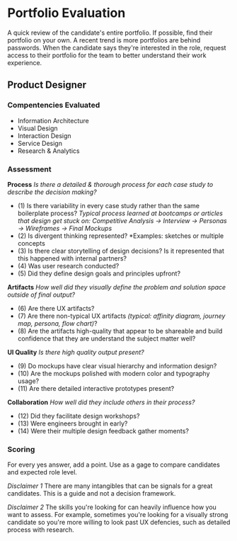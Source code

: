 # Portfolio Evaluation
A quick review of the candidate's entire portfolio. If possible, find their portfolio on your own. A recent trend is more portfolios are behind passwords. When the candidate says they're interested in the role, request access to their portfolio for the team to better understand their work experience. 

## Product Designer

### Compentencies Evaluated
- Information Architecture
- Visual Design
- Interaction Design
- Service Design
- Research & Analytics

### Assessment

**Process**
*Is there a detailed & thorough process for each case study to describe the decision making?*
- (1) Is there variability in every case study rather than the same boilerplate process? *Typical process learned at bootcamps or articles that design get stuck on: Competitive Analysis -> Interview -> Personas -> Wireframes -> Final Mockups*
- (2) Is divergent thinking represented? *Examples: sketches or multiple concepts
- (3) Is there clear storytelling of design decisions? Is it represented that this happened with internal partners?
- (4) Was user research conducted?
- (5) Did they define design goals and principles upfront?

**Artifacts**
*How well did they visually define the problem and solution space outside of final output?*
- (6) Are there UX artifacts? 
- (7) Are there non-typical UX artifacts *(typical: affinity diagram, journey map, persona, flow chart)*?
- (8) Are the artifacts high-quality that appear to be shareable and build confidence that they are understand the subject matter well?

**UI Quality**
*Is there high quality output present?*
- (9) Do mockups have clear visual hierarchy and information design?
- (10) Are the mockups polished with modern color and typography usage?
- (11) Are there detailed interactive prototypes present?

**Collaboration**
*How well did they include others in their process?*
- (12) Did they facilitate design workshops?
- (13) Were engineers brought in early?
- (14) Were their multiple design feedback gather moments?

### Scoring
For every yes answer, add a point. Use as a gage to compare candidates and expected role level.

*Disclaimer 1*
There are many intangibles that can be signals for a great candidates. This is a guide and not a decision framework.

*Disclaimer 2*
The skills you're looking for can heavily influence how you want to assess. For example, sometimes you're looking for a visually strong candidate so you're more willing to look past UX defencies, such as detailed process with research.